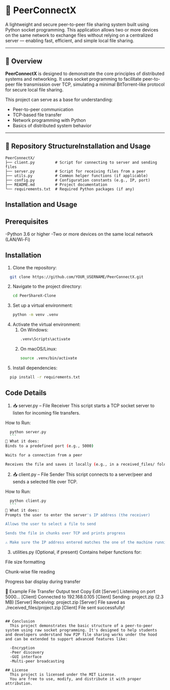 # 🔗 PeerConnectX

A lightweight and secure peer-to-peer file sharing system built using Python socket programming. This application allows two or more devices on the same network to exchange files without relying on a centralized server — enabling fast, efficient, and simple local file sharing.

---

## 📌 Overview

**PeerConnectX** is designed to demonstrate the core principles of distributed systems and networking. It uses socket programming to facilitate peer-to-peer file transmission over TCP, simulating a minimal BitTorrent-like protocol for secure local file sharing.

This project can serve as a base for understanding:
- Peer-to-peer communication
- TCP-based file transfer
- Network programming with Python
- Basics of distributed system behavior

---

## 📂 Repository StructureInstallation and Usage

```text
PeerConnectX/
├── client.py         # Script for connecting to server and sending files
├── server.py         # Script for receiving files from a peer
├── utils.py          # Common helper functions (if applicable)
├── config.py         # Configuration constants (e.g., IP, port)
├── README.md         # Project documentation
└── requirements.txt  # Required Python packages (if any)
```

## Installation and Usage

## Prerequisites
-Python 3.6 or higher
-Two or more devices on the same local network (LAN/Wi-Fi)

## Installation
1. Clone the repository:
```bash
  git clone https://github.com/YOUR_USERNAME/PeerConnectX.git
  ```
2. Navigate to the project directory:
   ```bash
   cd PeerShareX-Clone
   ```
3. Set up a virtual environment:
   ```bash
   python -m venv .venv
   ```
4. Activate the virtual environment:
    1. On Windows:
        ```bash
        .venv\Scripts\activate
        ```
    2. On macOS/Linux:
        ```bash
        source .venv/bin/activate
        ```
5. Install dependencies:
```bash
  pip install -r requirements.txt
  ```

## Code Details
1. 📥 server.py – File Receiver
  This script starts a TCP socket server to listen for incoming file transfers.

  How to Run:
  ```bash
    python server.py
    ```
  🔹 What it does:
  Binds to a predefined port (e.g., 5000)
  
  Waits for a connection from a peer
  
  Receives the file and saves it locally (e.g., in a received_files/ folder)
```
2. 📤 client.py – File Sender
  This script connects to a server/peer and sends a selected file over TCP.
  
  How to Run:
  ```bash
    python client.py
    ```
  🔹 What it does:
  Prompts the user to enter the server's IP address (the receiver)
  
  Allows the user to select a file to send
  
  Sends the file in chunks over TCP and prints progress
  
  ⚠ Make sure the IP address entered matches the one of the machine running server.py.
```
3. utilities.py (Optional, if present)
  Contains helper functions for:
  
  File size formatting
  
  Chunk-wise file reading
  
  Progress bar display during transfer
  
  📁 Example File Transfer Output
  text
  Copy
  Edit
  [Server] Listening on port 5000...
  [Client] Connected to 192.168.0.105
  [Client] Sending: project.zip (2.3 MB)
  [Server] Receiving: project.zip
  [Server] File saved as ./received_files/project.zip
  [Client] File sent successfully!
```

## Conclusion
  This project demonstrates the basic structure of a peer-to-peer system using raw socket programming. It's designed to help students and developers understand how P2P file sharing works under the hood and can be extended to support advanced features like:
  
  -Encryption
  -Peer discovery
  -GUI interface
  -Multi-peer broadcasting

## License
  This project is licensed under the MIT License.
  You are free to use, modify, and distribute it with proper attribution.

